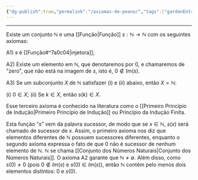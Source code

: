 ```yaml
---
{"dg-publish":true,"permalink":"/axiomas-de-peano/","tags":["gardenEntry"]}
---
```


---
Existe um conjunto $\mathbb N$ e uma [[Função\|Função]] $s:\mathbb N \to \mathbb N$ com os seguintes axiomas:

A1) $s$ é [[Função#^7a0c04\|injetora]];

A2) Existe um elemento em $\mathbb N$, que denotaremos por $0$, e chamaremos de "zero", que não está na imagem de $s$, isto é, $0 \notin Im(s)$.

A3) Se um subconjunto $X$ de $\mathbb N$ satisfazer (i) e (ii) abaixo, então $X=\mathbb N$:

(i) $0\in X$;
(ii) Se $k \in X$, então $s(k)\in X$.

Esse terceiro axioma é conhecido na literatura como o [[Primeiro Princípio de Indução\|Primeiro Princípio de Indução]] ou Princípio da Indução Finita.

Esta função “$s$” vem da palavra sucessor, de modo que se $x\in \mathbb N$, $s(x)$ será chamado de sucessor de $x$. Assim, o primeiro axioma nos diz que elementos diferentes de $\mathbb N$ possuem sucessores diferentes, enquanto o segundo axioma expressa o fato de que $0$ não é sucessor de nenhum elemento de $\mathbb N$.
$\mathbb N$ se chama [[Conjunto dos Números Naturais\|Conjunto dos Números Naturais]]. O axioma A2 garante que $\mathbb N\ne \emptyset$. Além disso, como $s(0)\ne0$ (pois $0\notin Im(s)$ e $s(0)\in Im(s)$), então $\mathbb N$ contém pelo menos dois elementos distintos: $0$ e $s(0)$.